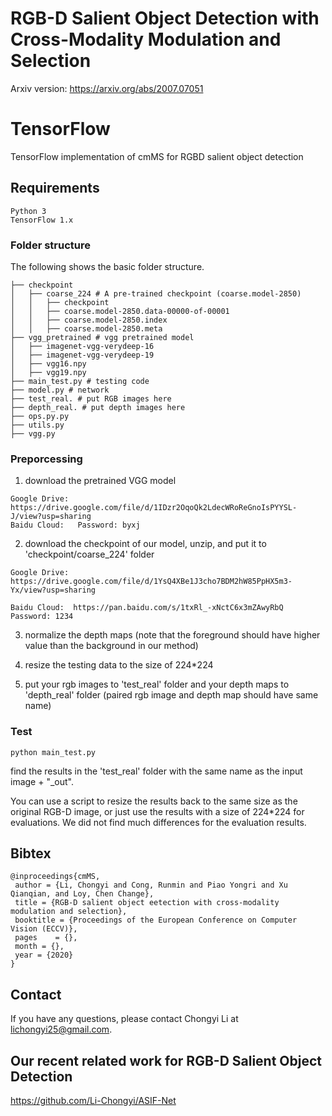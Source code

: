 # RGB-D Salient Object Detection with Cross-Modality Modulation and Selection
Arxiv version: https://arxiv.org/abs/2007.07051


# TensorFlow
TensorFlow implementation of cmMS for RGBD salient object detection

## Requirements
```
Python 3
TensorFlow 1.x
```

### Folder structure
The following shows the basic folder structure.
```
├── checkpoint
│   ├── coarse_224 # A pre-trained checkpoint (coarse.model-2850)
│   │   ├── checkpoint 
│   │   ├── coarse.model-2850.data-00000-of-00001 
│   │   ├── coarse.model-2850.index 
│   │   ├── coarse.model-2850.meta
├── vgg_pretrained # vgg pretrained model 
│   ├── imagenet-vgg-verydeep-16
│   ├── imagenet-vgg-verydeep-19
│   ├── vgg16.npy
│   ├── vgg19.npy
├── main_test.py # testing code
├── model.py # network
├── test_real. # put RGB images here
├── depth_real. # put depth images here
├── ops.py.py
├── utils.py
├── vgg.py
```

### Preporcessing


1) download the pretrained VGG model
```
Google Drive: https://drive.google.com/file/d/1IDzr2OqoQk2LdecWRoReGnoIsPYYSL-J/view?usp=sharing
Baidu Cloud:   Password: byxj
```
2) download the checkpoint of our model, unzip, and put it to 'checkpoint/coarse_224' folder
```
Google Drive: https://drive.google.com/file/d/1YsQ4XBe1J3cho7BDM2hW85PpHX5m3-Yx/view?usp=sharing

Baidu Cloud:  https://pan.baidu.com/s/1txRl_-xNctC6x3mZAwyRbQ  Password: 1234
```
3) normalize the depth maps (note that the foreground should have higher value than the background in our method)

2) resize the testing data to the size of 224*224

3) put your rgb images to 'test_real' folder and your depth maps to 'depth_real' folder (paired rgb image and depth map should have same name)


### Test
```
python main_test.py
```
find the results in the 'test_real' folder with the same name as the input image + "_out".

You can use a script to resize the results back to the same size as the original RGB-D image,  or just use the results with a size of 224*224 for evaluations. We did not find much differences for the evaluation results.


## Bibtex

```
@inproceedings{cmMS,
 author = {Li, Chongyi and Cong, Runmin and Piao Yongri and Xu Qianqian, and Loy, Chen Change},
 title = {RGB-D salient object eetection with cross-modality modulation and selection},
 booktitle = {Proceedings of the European Conference on Computer Vision (ECCV)},
 pages    = {},
 month = {},
 year = {2020}
}
```

## Contact
If you have any questions, please contact Chongyi Li at lichongyi25@gmail.com.

## Our recent related work for RGB-D Salient Object Detection
https://github.com/Li-Chongyi/ASIF-Net
